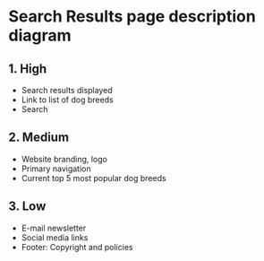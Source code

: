# Search Results page description diagram

## 1. High

- Search results displayed
- Link to list of dog breeds
- Search 

## 2. Medium

- Website branding, logo
- Primary navigation
- Current top 5 most popular dog breeds

## 3. Low

- E-mail newsletter
- Social media links
- Footer: Copyright and policies